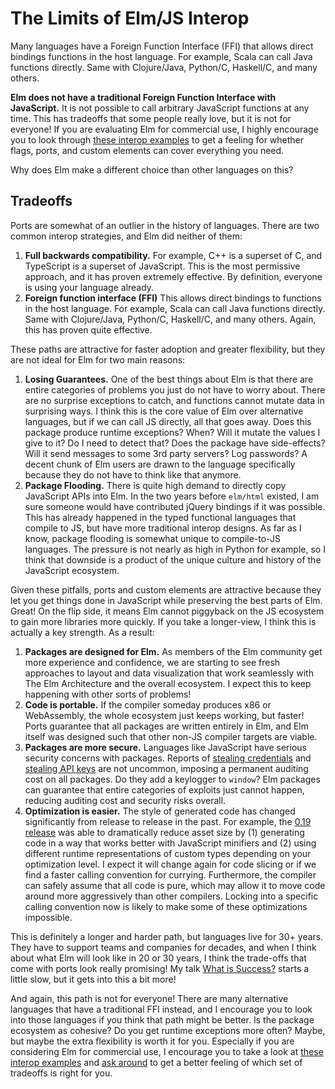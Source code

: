 # The Limits of Elm/JS Interop

Many languages have a Foreign Function Interface (FFI) that allows direct bindings functions in the host language. For example, Scala can call Java functions directly. Same with Clojure/Java, Python/C, Haskell/C, and many others.

**Elm does not have a traditional Foreign Function Interface with JavaScript.** It is not possible to call arbitrary JavaScript functions at any time. This has tradeoffs that some people really love, but it is not for everyone! If you are evaluating Elm for commercial use, I highly encourage you to look through [these interop examples](https://github.com/elm-community/js-integration-examples) to get a feeling for whether flags, ports, and custom elements can cover everything you need.

Why does Elm make a different choice than other languages on this?


## Tradeoffs

Ports are somewhat of an outlier in the history of languages. There are two common interop strategies, and Elm did neither of them:

1. **Full backwards compatibility.** For example, C++ is a superset of C, and TypeScript is a superset of JavaScript. This is the most permissive approach, and it has proven extremely effective. By definition, everyone is using your language already.
2. **Foreign function interface (FFI)** This allows direct bindings to functions in the host language. For example, Scala can call Java functions directly. Same with Clojure/Java, Python/C, Haskell/C, and many others. Again, this has proven quite effective.

These paths are attractive for faster adoption and greater flexibility, but they are not ideal for Elm for two main reasons:

1. **Losing Guarantees.** One of the best things about Elm is that there are entire categories of problems you just do not have to worry about. There are no surprise exceptions to catch, and functions cannot mutate data in surprising ways. I think this is the core value of Elm over alternative languages, but if we can call JS directly, all that goes away. Does this package produce runtime exceptions? When? Will it mutate the values I give to it? Do I need to detect that? Does the package have side-effects? Will it send messages to some 3rd party servers? Log passwords? A decent chunk of Elm users are drawn to the language specifically because they do not have to think like that anymore.
2. **Package Flooding.** There is quite high demand to directly copy JavaScript APIs into Elm. In the two years before `elm/html` existed, I am sure someone would have contributed jQuery bindings if it was possible. This has already happened in the typed functional languages that compile to JS, but have more traditional interop designs. As far as I know, package flooding is somewhat unique to compile-to-JS languages. The pressure is not nearly as high in Python for example, so I think that downside is a product of the unique culture and history of the JavaScript ecosystem.

Given these pitfalls, ports and custom elements are attractive because they let you get things done in JavaScript while preserving the best parts of Elm. Great! On the flip side, it means Elm cannot piggyback on the JS ecosystem to gain more libraries more quickly. If you take a longer-view, I think this is actually a key strength. As a result:

1. **Packages are designed for Elm.** As members of the Elm community get more experience and confidence, we are starting to see fresh approaches to layout and data visualization that work seamlessly with The Elm Architecture and the overall ecosystem. I expect this to keep happening with other sorts of problems!
2. **Code is portable.** If the compiler someday produces x86 or WebAssembly, the whole ecosystem just keeps working, but faster! Ports guarantee that all packages are written entirely in Elm, and Elm itself was designed such that other non-JS compiler targets are viable.
3. **Packages are more secure.** Languages like JavaScript have serious security concerns with packages. Reports of [stealing credentials](https://www.bleepingcomputer.com/news/security/compromised-javascript-package-caught-stealing-npm-credentials/) and [stealing API keys](https://winbuzzer.com/2020/01/14/microsoft-discovers-an-npm-package-thats-been-stealing-unix-user-data-xcxwbn/) are not uncommon, imposing a permanent auditing cost on all packages. Do they add a keylogger to `window`? Elm packages can guarantee that entire categories of exploits just cannot happen, reducing auditing cost and security risks overall.
4. **Optimization is easier.** The style of generated code has changed significantly from release to release in the past. For example, the [0.19 release](https://elm-lang.org/news/small-assets-without-the-headache) was able to dramatically reduce asset size by (1) generating code in a way that works better with JavaScript minifiers and (2) using different runtime representations of custom types depending on your optimization level. I expect it will change again for code slicing or if we find a faster calling convention for currying. Furthermore, the compiler can safely assume that all code is pure, which may allow it to move code around more aggressively than other compilers. Locking into a specific calling convention now is likely to make some of these optimizations impossible.

This is definitely a longer and harder path, but languages live for 30+ years. They have to support teams and companies for decades, and when I think about what Elm will look like in 20 or 30 years, I think the trade-offs that come with ports look really promising! My talk [What is Success?](https://youtu.be/uGlzRt-FYto) starts a little slow, but it gets into this a bit more!

And again, this path is not for everyone! There are many alternative languages that have a traditional FFI instead, and I encourage you to look into those languages if you think that path might be better. Is the package ecosystem as cohesive? Do you get runtime exceptions more often? Maybe, but maybe the extra flexibility is worth it for you. Especially if you are considering Elm for commercial use, I encourage you to take a look at [these interop examples](https://github.com/elm-community/js-integration-examples) and [ask around](https://discourse.elm-lang.org/) to get a better feeling of which set of tradeoffs is right for you.
